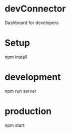 # devConnector

Dashboard for developers

# Setup

npm install

# development

npm run server

# production

npm start
